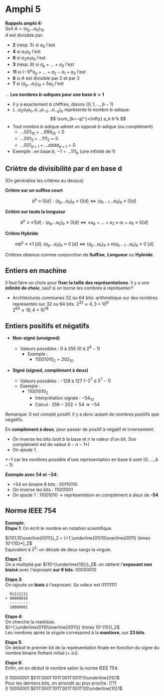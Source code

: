 # Amphi 5
**Rappels amphi 4:**  
Soit $A = (a_p\ldots a_0)_{10}$  
$A$ est divisible par:
 - **2** (resp. 5) si $a_0$ l'est
 - **4** si $a_1a_0$ l'est
 - **8** si $a_2a_1a_0$ l'est
 - **3** (resp. 9) si $a_p + \ldots + a_0$ l'est
 - **11** si $(-1)^p a_p + \ldots + a_2 - a_1 + a_0$ l'est
 - **6** si $A$ est divisible par 2 et par 3
 - **7** si $(a_p\ldots a_1)_{10} + 5a_0$ l'est


...
**Les nombres $b$-adiques pour une base $b > 1$**
 - Il y a exactement $b$ chiffres, disons $\{0, 1, \ldots, b-1\}$
 - $(\ldots a_2 a_1 a_0, a_{-1} a_{-2} \ldots a_{-q})_b$ représente le nombre $b$-adique:  
  $$
  \sum_{k=-q}^{+\infty} a_k b^k
  $$
 - Tout nombre $b$-adique admet un opposé $b$-adique (ou complément)
	 - $\ldots 001_{10} + \ldots 999_{10} = 0$
	 - $\ldots 001_2 + \ldots 111_2 = 0$
	 - $\ldots 001_{d+1} + \ldots dddd_{d+1} = 0$
 - Exemple : en base $b$, $-1 = \ldots 111_b$ (une infinité de $1$)

## Criètre de divisibilité par d en base d
(On généralise les critères au dessus)  

**Critère sur un suffixe court**

$$
b^k \equiv 0 [d]: (a_p \ldots a_0)_b \equiv 0 [d] \iff (a_{k-1} \ldots a_0)_b \equiv 0 [d]
$$

**Critère sur toute la longueur**

$$
b^k \equiv \pm 1 [d]: (a_p \ldots a_0)_b \equiv 0 [d] \iff \pm a_p + \ldots + a_2 \pm a_1 + a_0 \equiv 0 [d]
$$

**Critère Hybride**

$$
mb^k \equiv \pm 1 \ [d] :\ (a_p \ldots a_0)_b \equiv 0 \ [d] \iff (a_p \ldots a_k)_b \pm n(a_{k-1} \ldots a_0)_b \equiv 0 \ [d]
$$

Critères obtenus comme conjonction de **Suffixe**, **Longueur** ou **Hybride**.

## Entiers en machine

Il faut faire un choix pour **fixer la taille des représentations**. Il y a une **infinité de choix**, sauf si on borne les nombres à représenter?
- Architectures communes 32 ou 64 bits: arithmétique sur des nombres représentés sur 32 ou 64 bits.
$2^{32} \approx 4{,}3 \times 10^9$  
 $2^{64} \approx 18{,}4 \times 10^{18}$

## Entiers positifs et négatifs

- **Non-signé (unsigned)**  
    - Valeurs possibles : $0$  à  $255$  $(0$ $à$ $2^8 - 1)$  
        - Exemple :  
            - $11001010_2 = 202_{10}$

- **Signé (signed, complément à deux)**  
    - Valeurs possibles : $-128$ à $127$ $(-2^7$ $à$ $2^7 - 1)$  
    - Exemple :  
        - $11001010_2$  
            - Interprétation signée : $-54_{10}$  
            - Calcul : $256 - 202 = 54 \Rightarrow -54$

Remarque: 0 est compté positif. Il y a donc autant de nombres positifs que négatifs.


En **complément à deux**, pour passer de positif à négatif et inversement:
- On inverse les bits (soit $b$ la base et $n$ la valeur d'un bit. Son complément est de valeur $b-n-1$*)
- On ajoute 1.  


*$-1$ car les nombres possible d'une représentation en base $b$ sont $\{0, \ldots , b-1\}$  

**Exemple avec $54$ et $-54$**:
- +54 en binaire 8 bits : $00110110$
- On inverse les bits : $11001001$
- On ajoute 1 : $11001010$ → représentation en complément à deux de **-54**


## Norme IEEE 754

**Exemple**:  
**Etape 1**: On écrit le nombre en notation scientifique. 

$(101,10\overline{0011})_2 = (+1,\underline{01}10\overline{0011} \times 10^{10}*)_2$  
Equivalent à $2^2$: on décale de deux rangs la virgule.

**Etape 2**:  
On a multiplié par $(10^{\underline{10}})_2$: on obtient l'**exposant non biaisé** avec l'exposant **sur 8 bits**: $00000010$

**Etape 3**:  
On rajoute un **biais** à l'exposant. Sa valeur est $01111111$

```
  01111111
+ 00000010
  ---------
  10000001
```

**Etape 4**:  
On cherche la mantisse.  
$(+1,\underline{0110\overline{0011}} \times 10^{10})_2$   
Les nombres après la virgule correspond à la **mantisse**, sur **23 bits**.

**Etape 5**:  
On déduit le premier bit de la représentation finale en fonction du signe du nombre binaire flottant initial ($+$ ici).

**Etape 6**:  
Enfin, on en déduit le nombre selon la norme IEEE 754.

$0$ $10000001$ $011'0001'1011'0011'0011'0\underline{01}1$  
 Pour les derniers bits, on arrondit au plus proche. (??)  
$0$ $10000001$ $011'0001'1011'0011'0011'00\underline{10}1$  
